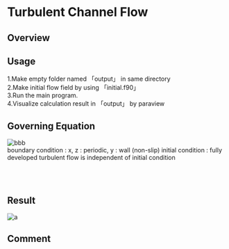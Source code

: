 # Turbulent Channel Flow
## Overview

## Usage
1.Make empty folder named 「output」 in same directory <br>
2.Make initial flow field by using 「initial.f90」<br>
3.Run the main program. <br>
4.Visualize calculation result in 「output」 by paraview <br>

## Governing Equation
![bbb](https://github.com/user-attachments/assets/42ddad7d-5928-49c2-b0b0-4a9060e95be7)
<br>
boundary condition : x, z : periodic, y : wall (non-slip)
initial condition : fully developed turbulent flow is independent of initial condition

<br>
<br>



## Result
![a](https://github.com/user-attachments/assets/927e560d-02c8-4c75-882b-978eba3d5053)

## Comment
